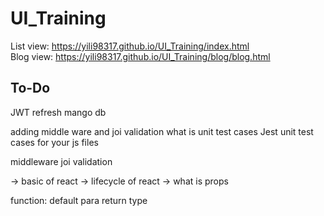 # UI_Training
List view:
https://yili98317.github.io/UI_Training/index.html  
Blog view:
https://yili98317.github.io/UI_Training/blog/blog.html


## To-Do
JWT refresh
mango db




adding middle ware and joi validation
what is unit test cases
Jest unit test cases for your js files









middleware
joi validation




-> basic of react
-> lifecycle of react
-> what is props
































function:
    default para
    return type
